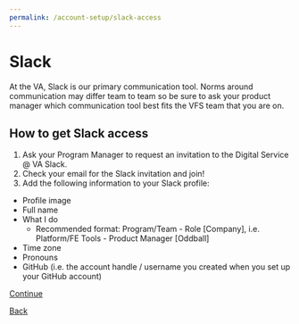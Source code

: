 ```yaml
---
permalink: /account-setup/slack-access
---
```


# Slack

At the VA, Slack is our primary communication tool. Norms around communication may differ team to team so be sure to ask your product manager which communication tool best fits the VFS team that you are on.

## How to get Slack access

1. Ask your Program Manager to request an invitation to the Digital Service @ VA Slack.
2. Check your email for the Slack invitation and join!
3. Add the following information to your Slack profile:

- Profile image
- Full name
- What I do
  - Recommended format: Program/Team - Role [Company], i.e. Platform/FE Tools - Product Manager [Oddball]
- Time zone
- Pronouns
- GitHub (i.e. the account handle / username you created when you set up your GitHub account)

[Continue](./3-github-access.md)

[Back](./1-start.md)
